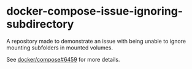 # docker-compose-issue-ignoring-subdirectory
A repository made to demonstrate an issue with being unable to ignore mounting subfolders in mounted volumes.

See [docker/compose#6459](https://github.com/docker/compose/issues/6459) for more details.
